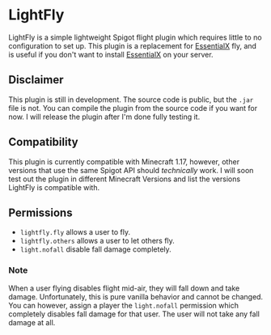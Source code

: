 # LightFly
LightFly is a simple lightweight Spigot flight plugin which requires little to no
configuration to set up. This plugin is a replacement for [EssentialX](https://essentialsx.net/) fly,
and is useful if you don't want to install [EssentialX](https://essentialsx.net/) on your server.

## Disclaimer
This plugin is still in development. The source code is public, but the `.jar` file is not.
You can compile the plugin from the source code if you want for now.
I will release the plugin after I'm done fully testing it.

## Compatibility
This plugin is currently compatible with Minecraft 1.17, however,
other versions that use the same Spigot API should _technically_ work.
I will soon test out the plugin in different Minecraft Versions and list
the versions LightFly is compatible with.

## Permissions
- `lightfly.fly` allows a user to fly.
- `lightfly.others` allows a user to let others fly.
- `light.nofall` disable fall damage completely.

### Note
When a user flying disables flight mid-air, they will fall down and take damage.
Unfortunately, this is pure vanilla behavior and cannot be changed.
You can however, assign a player the `light.nofall` permission which completely
disables fall damage for that user. The user will not take any fall damage at all.